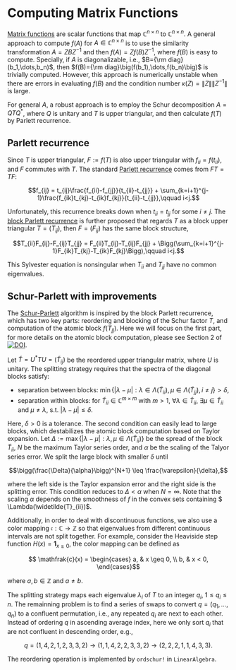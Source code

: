 # Computing Matrix Functions

[Matrix functions](https://www.statlect.com/matrix-algebra/matrix-function) are scalar functions that map $\mathbb{C}^{n\times n}$ to $\mathbb{C}^{n\times n}$. A general approach to compute $f(A)$ for $A\in\mathbb{C}^{n\times n}$ is to use the similarity transformation $A=ZBZ^{-1}$ and then $f(A)=Zf(B)Z^{-1}$, where $f(B)$ is easy to compute. Specially, if $A$ is diagonalizable, i.e., $B={\rm diag}(b_1,\dots,b_n)$, then $f(B)={\rm diag}\big(f(b_1),\dots,f(b_n)\big)$ is trivially computed. However, this approach is numerically unstable when there are errors in evaluating $f(B)$ and the condition number $\kappa(Z)=\|Z\|\|Z^{-1}\|$ is large. 

For general $A$, a robust approach is to employ the Schur decomposition $A=QTQ^*$, where $Q$ is unitary and $T$ is upper triangular, and then calculate $f(T)$ by Parlett recurrence.

## Parlett recurrence
Since $T$ is upper triangular, $F:=f(T)$ is also upper triangular with $f_{ii}=f(t_{ii})$, and $F$ commutes with $T$. The standard [Parlett recurrence](https://www.sciencedirect.com/science/article/pii/0024379576900185) comes from $FT=TF$:
```math
f_{ij} = t_{ij}\frac{f_{ii}-f_{jj}}{t_{ii}-t_{jj}} + \sum_{k=i+1}^{j-1}\frac{f_{ik}t_{kj}-t_{ik}f_{kj}}{t_{ii}-t_{jj}},\qquad i<j.
```
Unfortunately, this recurrence breaks down when $t_{ii}=t_{jj}$ for some $i\neq j$. The [block Parlett recurrence](https://www2.eecs.berkeley.edu/Pubs/TechRpts/1974/28788.html) is further proposed that regards $T$ as a block upper triangular $T=(T_{ij})$, then $F=(F_{ij})$ has the same block structure,
```math
T_{ii}F_{ij}-F_{ij}T_{jj} = F_{ii}T_{ij}-T_{ij}F_{jj} + \Bigg(\sum_{k=i+1}^{j-1}F_{ik}T_{kj}-T_{ik}F_{kj}\Bigg),\qquad i<j.
```
This Sylvester equation is nonsingular when $T_{ii}$ and $T_{jj}$ have no common eigenvalues.

## Schur-Parlett with improvements
The [Schur-Parlett](https://doi.org/10.1137/S0895479802410815) algorithm is inspired by the block Parlett recurrence, which has two key parts: reordering and blocking of the Schur factor $T$, and computation of the atomic block $f(T_{jj})$. Here we will focus on the first part, for more details on the atomic block computation, please see Section 2 of [![DOI](https://img.shields.io/badge/DOI-10.1137/S0895479802410815-blue)](https://doi.org/10.1137/S0895479802410815).


Let $\widetilde{T}=U^*TU=(\widetilde{T}_{ij})$ be the reordered upper triangular matrix, where $U$ is unitary. The splitting strategy requires that the spectra of the diagonal blocks satisfy: 
* separation between blocks: $\min\big\{|\lambda -\mu| : \lambda\in \Lambda(\widetilde{T}_{ii}),\, \mu\in \Lambda(\widetilde{T}_{jj}),\, i\neq j\big\}>\delta$,
* separation within blocks: for $\widetilde{T}_{ii}\in\mathbb{C}^{m\times m}$ with $m>1$, $\forall λ \in \widetilde{T}_{ii}$, $\exists μ ∈ \widetilde{T}_{ii}$ and $μ ≠ λ$, s.t. |$λ - μ| ≤ \delta$.

Here, $\delta>0$ is a tolerance. The second condition can easily lead to large blocks, which destabilizes the atomic block computation based on Taylor expansion. Let $\Delta:=\max\big\{|\lambda -\mu| : \lambda,\,\mu\in \Lambda(\widetilde{T}_{ii})\big\}$ be the spread of the block $\widetilde{T}_{ii}$, $N$ be the maximum Taylor series order, and $\alpha$ be the scaling of the Talyor series error. We split the large block with smaller $\delta$ until 
```math
\bigg(\frac{\Delta}{\alpha}\bigg)^{N+1} \leq \frac{\varepsilon}{\delta},
```
where the left side is the Taylor expansion error and the right side is the splitting error. This condition reduces to $\Delta < \alpha$ when $N=\infty$. Note that the scaling $\alpha$ depends on the smoothness of $f$ in the convex sets containing $ \Lambda(\widetilde{T}_{ii})$. 

Additionally, in order to deal with discontinuous functions, we also use a color mapping $\mathfrak{c}: \mathbb{{C}} \to \mathbb{Z}$ so that eigenvalues from different continuous intervals are not split together. For example, consider the Heaviside step function $H(x)=\pmb{1}_{x\geq 0}$, the color mapping can be defined as 
```math
	\mathfrak{c}(x) = \begin{cases} 
a, & x \geq 0, \\ 
b, & x < 0, 
\end{cases}
```
where $a,b\in\mathbb{Z}$ and $a\neq b$.


The splitting strategy maps each eigenvalue $\lambda_i$ of $T$ to an integer $q_i$, $1\leq q_i \leq n$. The remainning problem is to find a series of swaps to convert $q=(q_1,\dots,q_n)$ to a confluent permutation, i.e., any repeated $q_i$ are next to each other. Instead of ordering $q$ in ascending average index, here we only sort $q_i$ that are not confluent in descending order, e.g., 
```math
q=(1,4,2,1,2,3,3,2) \to (1,1,4,2,2,3,3,2) \to(2,2,2,1,1,4,3,3).
```
The reordering operation is implemented by `ordschur!` in `LinearAlgebra`.